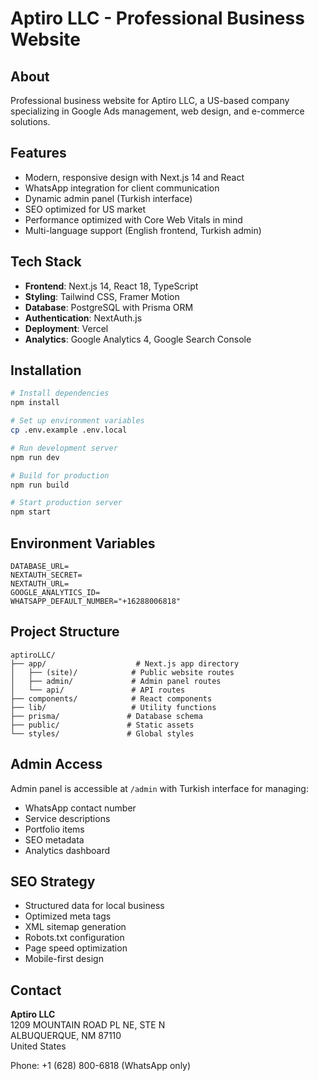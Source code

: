 # Aptiro LLC - Professional Business Website

## About
Professional business website for Aptiro LLC, a US-based company specializing in Google Ads management, web design, and e-commerce solutions.

## Features
- Modern, responsive design with Next.js 14 and React
- WhatsApp integration for client communication
- Dynamic admin panel (Turkish interface)
- SEO optimized for US market
- Performance optimized with Core Web Vitals in mind
- Multi-language support (English frontend, Turkish admin)

## Tech Stack
- **Frontend**: Next.js 14, React 18, TypeScript
- **Styling**: Tailwind CSS, Framer Motion
- **Database**: PostgreSQL with Prisma ORM
- **Authentication**: NextAuth.js
- **Deployment**: Vercel
- **Analytics**: Google Analytics 4, Google Search Console

## Installation

```bash
# Install dependencies
npm install

# Set up environment variables
cp .env.example .env.local

# Run development server
npm run dev

# Build for production
npm run build

# Start production server
npm start
```

## Environment Variables

```
DATABASE_URL=
NEXTAUTH_SECRET=
NEXTAUTH_URL=
GOOGLE_ANALYTICS_ID=
WHATSAPP_DEFAULT_NUMBER="+16288006818"
```

## Project Structure

```
aptiroLLC/
├── app/                    # Next.js app directory
│   ├── (site)/            # Public website routes
│   ├── admin/             # Admin panel routes
│   └── api/               # API routes
├── components/            # React components
├── lib/                   # Utility functions
├── prisma/               # Database schema
├── public/               # Static assets
└── styles/               # Global styles
```

## Admin Access
Admin panel is accessible at `/admin` with Turkish interface for managing:
- WhatsApp contact number
- Service descriptions
- Portfolio items
- SEO metadata
- Analytics dashboard

## SEO Strategy
- Structured data for local business
- Optimized meta tags
- XML sitemap generation
- Robots.txt configuration
- Page speed optimization
- Mobile-first design

## Contact
**Aptiro LLC**  
1209 MOUNTAIN ROAD PL NE, STE N  
ALBUQUERQUE, NM 87110  
United States

Phone: +1 (628) 800-6818 (WhatsApp only)